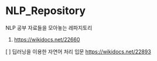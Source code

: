 # NLP_Repository
NLP 공부 자료들을 모아놓는 레파지토리

1. https://wikidocs.net/22660

[ ] 딥러닝을 이용한 자연어 처리 입문 https://wikidocs.net/22893
